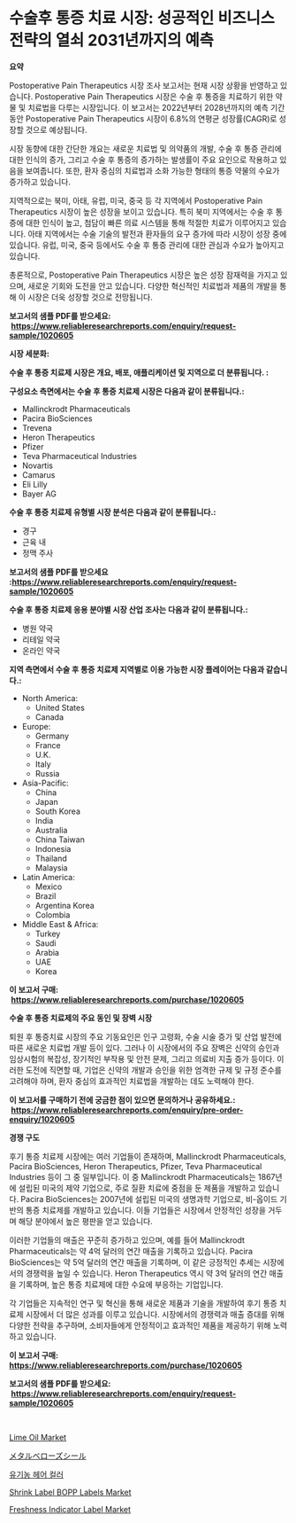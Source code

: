 <p><h1>수술후 통증 치료 시장: 성공적인 비즈니스 전략의 열쇠 2031년까지의 예측</h1></p><p><strong>요약</strong></p>
<p><p>Postoperative Pain Therapeutics 시장 조사 보고서는 현재 시장 상황을 반영하고 있습니다. Postoperative Pain Therapeutics 시장은 수술 후 통증을 치료하기 위한 약물 및 치료법을 다루는 시장입니다. 이 보고서는 2022년부터 2028년까지의 예측 기간 동안 Postoperative Pain Therapeutics 시장이 6.8%의 연평균 성장률(CAGR)로 성장할 것으로 예상됩니다.</p><p>시장 동향에 대한 간단한 개요는 새로운 치료법 및 의약품의 개발, 수술 후 통증 관리에 대한 인식의 증가, 그리고 수술 후 통증의 증가하는 발생률이 주요 요인으로 작용하고 있음을 보여줍니다. 또한, 환자 중심의 치료법과 소화 가능한 형태의 통증 약물의 수요가 증가하고 있습니다.</p><p>지역적으로는 북미, 아태, 유럽, 미국, 중국 등 각 지역에서 Postoperative Pain Therapeutics 시장이 높은 성장을 보이고 있습니다. 특히 북미 지역에서는 수술 후 통증에 대한 인식이 높고, 첨담이 빠른 의료 시스템을 통해 적절한 치료가 이루어지고 있습니다. 아태 지역에서는 수술 기술의 발전과 환자들의 요구 증가에 따라 시장이 성장 중에 있습니다. 유럽, 미국, 중국 등에서도 수술 후 통증 관리에 대한 관심과 수요가 높아지고 있습니다.</p><p>총론적으로, Postoperative Pain Therapeutics 시장은 높은 성장 잠재력을 가지고 있으며, 새로운 기회와 도전을 안고 있습니다. 다양한 혁신적인 치료법과 제품의 개발을 통해 이 시장은 더욱 성장할 것으로 전망됩니다.</p></p>
<p><strong>보고서의 샘플 PDF를 받으세요: &nbsp;<a href="https://www.reliableresearchreports.com/enquiry/request-sample/1020605">https://www.reliableresearchreports.com/enquiry/request-sample/1020605</a></strong></p>
<p><strong>시장 세분화:</strong></p>
<p><strong> 수술 후 통증 치료제 시장은 개요, 배포, 애플리케이션 및 지역으로 더 분류됩니다. :</strong></p>
<p><strong>구성요소 측면에서는 수술 후 통증 치료제 시장은 다음과 같이 분류됩니다.:</strong></p>
<p><ul><li>Mallinckrodt Pharmaceuticals</li><li>Pacira BioSciences</li><li>Trevena</li><li>Heron Therapeutics</li><li>Pfizer</li><li>Teva Pharmaceutical Industries</li><li>Novartis</li><li>Camarus</li><li>Eli Lilly</li><li>Bayer AG</li></ul></p>
<p><strong> 수술 후 통증 치료제 유형별 시장 분석은 다음과 같이 분류됩니다.:</strong></p>
<p><ul><li>경구</li><li>근육 내</li><li>정맥 주사</li></ul></p>
<p><strong>보고서의 샘플 PDF를 받으세요 :<a href="https://www.reliableresearchreports.com/enquiry/request-sample/1020605">https://www.reliableresearchreports.com/enquiry/request-sample/1020605</a></strong></p>
<p><strong> 수술 후 통증 치료제 응용 분야별 시장 산업 조사는 다음과 같이 분류됩니다.:</strong></p>
<p><ul><li>병원 약국</li><li>리테일 약국</li><li>온라인 약국</li></ul></p>
<p><strong>지역 측면에서 수술 후 통증 치료제 지역별로 이용 가능한 시장 플레이어는 다음과 같습니다.:</strong></p>
<p><ul>
    <li>
        North America:
        <ul>
            <li>United States</li>
            <li>Canada</li>
        </ul>
    </li>
    <li>
        Europe:
        <ul>
            <li>Germany</li>
            <li>France</li>
            <li>U.K.</li>
            <li>Italy</li>
            <li>Russia</li>
        </ul>
    </li>
    <li>
        Asia-Pacific:
        <ul>
            <li>China</li>
            <li>Japan</li>
            <li>South Korea</li>
            <li>India</li>
            <li>Australia</li>
            <li>China Taiwan</li>
            <li>Indonesia</li>
            <li>Thailand</li>
            <li>Malaysia</li>
        </ul>
    </li>
    <li>
        Latin America:
        <ul>
            <li>Mexico</li>
            <li>Brazil</li>
            <li>Argentina Korea</li>
            <li>Colombia</li>
        </ul>
    </li>
    <li>
        Middle East & Africa:
        <ul>
            <li>Turkey</li>
            <li>Saudi</li>
            <li>Arabia</li>
            <li>UAE</li>
            <li>Korea</li>
        </ul>
    </li>
    </ul></p>
<p><strong>이 보고서 구매: &nbsp;<a href="https://www.reliableresearchreports.com/purchase/1020605">https://www.reliableresearchreports.com/purchase/1020605</a></strong></p>
<p><strong>수술 후 통증 치료제의 주요 동인 및 장벽 시장</strong></p>
<p><p>퇴원 후 통증치료 시장의 주요 기동요인은 인구 고령화, 수술 시술 증가 및 산업 발전에 따른 새로운 치료법 개발 등이 있다. 그러나 이 시장에서의 주요 장벽은 신약의 승인과 임상시험의 복잡성, 장기적인 부작용 및 안전 문제, 그리고 의료비 지출 증가 등이다. 이러한 도전에 직면할 때, 기업은 신약의 개발과 승인을 위한 엄격한 규제 및 규정 준수를 고려해야 하며, 환자 중심의 효과적인 치료법을 개발하는 데도 노력해야 한다.</p></p>
<p><strong>이 보고서를 구매하기 전에 궁금한 점이 있으면 문의하거나 공유하세요.: &nbsp;<a href="https://www.reliableresearchreports.com/enquiry/pre-order-enquiry/1020605">https://www.reliableresearchreports.com/enquiry/pre-order-enquiry/1020605</a></strong></p>
<p><strong>경쟁 구도</strong></p>
<p><p>후기 통증 치료제 시장에는 여러 기업들이 존재하며, Mallinckrodt Pharmaceuticals, Pacira BioSciences, Heron Therapeutics, Pfizer, Teva Pharmaceutical Industries 등이 그 중 일부입니다. 이 중 Mallinckrodt Pharmaceuticals는 1867년에 설립된 미국의 제약 기업으로, 주로 질환 치료에 중점을 둔 제품을 개발하고 있습니다. Pacira BioSciences는 2007년에 설립된 미국의 생명과학 기업으로, 비-옵이드 기반의 통증 치료제를 개발하고 있습니다. 이들 기업들은 시장에서 안정적인 성장을 거두며 해당 분야에서 높은 평판을 얻고 있습니다.</p><p>이러한 기업들의 매출은 꾸준히 증가하고 있으며, 예를 들어 Mallinckrodt Pharmaceuticals는 약 4억 달러의 연간 매출을 기록하고 있습니다. Pacira BioSciences는 약 5억 달러의 연간 매출을 기록하며, 이 같은 긍정적인 추세는 시장에서의 경쟁력을 높일 수 있습니다. Heron Therapeutics 역시 약 3억 달러의 연간 매출을 기록하며, 높은 통증 치료제에 대한 수요에 부응하는 기업입니다.</p><p>각 기업들은 지속적인 연구 및 혁신을 통해 새로운 제품과 기술을 개발하여 후기 통증 치료제 시장에서 더 많은 성과를 이루고 있습니다. 시장에서의 경쟁력과 매출 증대를 위해 다양한 전략을 추구하며, 소비자들에게 안정적이고 효과적인 제품을 제공하기 위해 노력하고 있습니다.</p></p>
<p><strong>이 보고서 구매: &nbsp; <a href="https://www.reliableresearchreports.com/purchase/1020605">https://www.reliableresearchreports.com/purchase/1020605</a></strong></p>
<p><strong>보고서의 샘플 PDF를 받으세요: &nbsp;<a href="https://www.reliableresearchreports.com/enquiry/request-sample/1020605">https://www.reliableresearchreports.com/enquiry/request-sample/1020605</a></strong><strong></strong></p>
<p>&nbsp;</p>
<p><p><a href="https://github.com/castoriffic/Market-Research-Report-List-3/blob/main/lime-oil-market.md">Lime Oil Market</a></p><p><a href="https://github.com/jkjreqjscoxx7/Market-Research-Report-List-1/blob/main/9225362189521.md">メタルベローズシール</a></p><p><a href="https://github.com/nuekbpymrrz5/Market-Research-Report-List-1/blob/main/8821293189336.md">유기농 헤어 컬러</a></p><p><a href="https://issuu.com/reportprime-2/docs/shrink-label-bopp-labels-market-size-2030.pptx">Shrink Label BOPP Labels Market</a></p><p><a href="https://issuu.com/reportprime-2/docs/freshness-indicator-label-market-size-2030.pptx">Freshness Indicator Label Market</a></p></p>